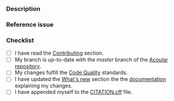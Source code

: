 <!-- 
Thank you so much for contributing a pull request! Please ensure
that your pull request satisfies the checklist before submitting:
https://www.acoular.org/contributing/checklist.html

If you are part the of Acoular development team, please make sure to
select a label for this pull request on the sidebar to the right.

Check out the milestones here: https://github.com/acoular/acoular/milestones

Again, thanks for contributing!
-->

### Description
<!-- Please provide a detailed description of your changes. Include any relevant context or background. -->

### Reference issue
<!-- If this pull request closes a issue, please denote it like: Closes #141. -->

### Checklist
<!-- Please make sure that your pull request checks all the boxes. -->
- [ ] I have read the [Contributing](https://www.acoular.org/contributing/index.html) section.
- [ ] My branch is up-to-date with the *master* branch of the [Acoular repository](https://github.com/acoular/acoular).
- [ ] My changes fulfill the [Code Quality](https://www.acoular.org/contributing/quality.html) standards.
- [ ] I have updated the [What's new](https://www.acoular.org/news/index.html) section the the [documentation](https://github.com/acoular/acoular/blob/master/docs/source/news/index.rst) explaining my changes.
- [ ] I have appended myself to the [CITATION.cff](https://github.com/acoular/acoular/blob/master/CITATION.cff) file.
